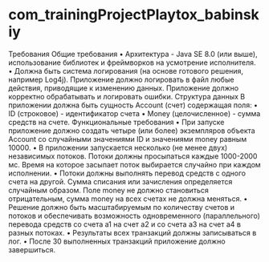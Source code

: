 # com_trainingProjectPlaytox_babinskiy
Требования
Общие требования
•	Архитектура - Java SE 8.0 (или выше), использование библиотек и фреймворков на усмотрение исполнителя.
•	Должна быть система логирования (на основе готового решения, например Log4j). Приложение должно логировать в файл любые действия, приводящие к изменению данных. Приложение должно корректно обрабатывать и логировать ошибки.
Структура данных
В приложении должна быть сущность Account (счет) содержащая поля:
•	ID (строковое) - идентификатор счета
•	Money (целочисленное) - сумма средств на счете.
Функциональные требования
•	При запуске приложение должно создать четыре (или более) экземпляров объекта Account со случайными значениями ID и значениями money равным 10000.
•	В приложении запускается несколько (не менее двух) независимых потоков. Потоки должны просыпаться каждые 1000-2000 мс. Время на которое засыпает поток выбирается случайно при каждом исполнении.
•	Потоки должны выполнять перевод средств с одного счета на другой. Сумма списания или зачисления определяется случайным образом. Поле money не должно становиться отрицательным, сумма money на всех счетах не должна меняться.
•	Решение должно быть масштабируемым по количеству счетов и потоков и обеспечивать возможность одновременного (параллельного) перевода средств со счета a1 на счет a2 и со счета a3 на счет а4 в разных потоках.
•	Результаты всех транзакций должны записываться в лог.
•	После 30 выполненных транзакций приложение должно завершиться.
